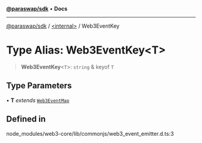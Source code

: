 [**@paraswap/sdk**](../../README.md) • **Docs**

***

[@paraswap/sdk](../../globals.md) / [\<internal\>](../README.md) / Web3EventKey

# Type Alias: Web3EventKey\<T\>

> **Web3EventKey**\<`T`\>: `string` & keyof `T`

## Type Parameters

• **T** *extends* [`Web3EventMap`](Web3EventMap.md)

## Defined in

node\_modules/web3-core/lib/commonjs/web3\_event\_emitter.d.ts:3
